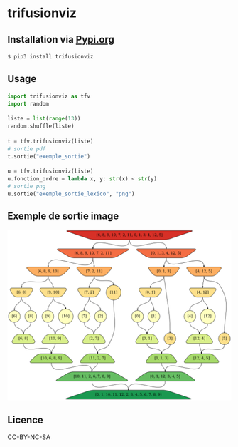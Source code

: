 # trifusionviz

## Installation via [Pypi.org](https://pypi.org/project/trifusionviz/)

``` bash
$ pip3 install trifusionviz
```

## Usage

``` python
import trifusionviz as tfv
import random

liste = list(range(13))
random.shuffle(liste)

t = tfv.trifusionviz(liste)
# sortie pdf
t.sortie("exemple_sortie")

u = tfv.trifusionviz(liste)
u.fonction_ordre = lambda x, y: str(x) < str(y)
# sortie png
u.sortie("exemple_sortie_lexico", "png")

```

## Exemple de sortie image

<img src="exemple_sortie_lexico.png" width="800">

## Licence
CC-BY-NC-SA
